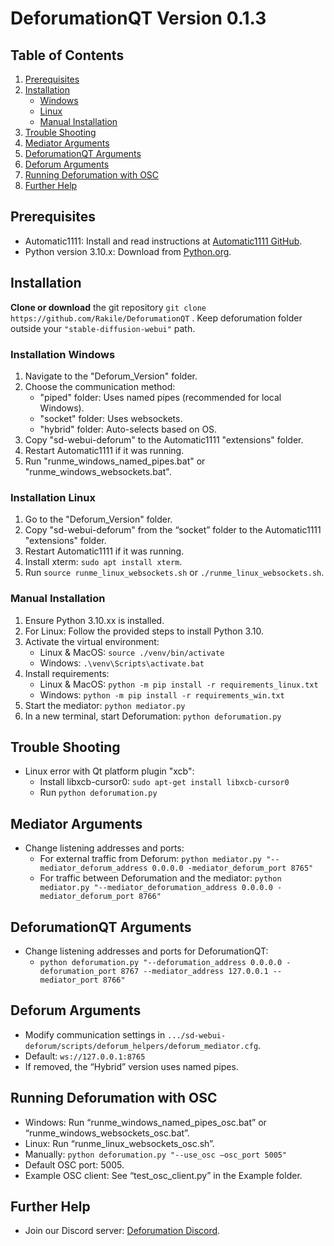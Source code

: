 # DeforumationQT Version 0.1.3

## Table of Contents
1. [Prerequisites](#prerequisites)
2. [Installation](#installation)
   - [Windows](#installation-windows)
   - [Linux](#installation-linux)
   - [Manual Installation](#manual-installation)
3. [Trouble Shooting](#trouble-shooting)
4. [Mediator Arguments](#mediator-arguments)
5. [DeforumationQT Arguments](#deforumationqt-arguments)
6. [Deforum Arguments](#deforum-arguments)
7. [Running Deforumation with OSC](#running-deforumation-with-osc)
8. [Further Help](#further-help)

## Prerequisites
- Automatic1111: Install and read instructions at [Automatic1111 GitHub](https://github.com/AUTOMATIC1111/stable-diffusion-webui).
- Python version 3.10.x: Download from [Python.org](https://www.python.org/downloads/).

## Installation
**Clone or download** the git repository  `git clone https://github.com/Rakile/DeforumationQT`  . Keep deforumation folder outside your `"stable-diffusion-webui"` path.
### Installation Windows
1. Navigate to the "Deforum_Version" folder.
2. Choose the communication method:
   - "piped" folder: Uses named pipes (recommended for local Windows).
   - "socket" folder: Uses websockets.
   - "hybrid" folder: Auto-selects based on OS.
3. Copy "sd-webui-deforum" to the Automatic1111 "extensions" folder.
4. Restart Automatic1111 if it was running.
5. Run "runme_windows_named_pipes.bat" or "runme_windows_websockets.bat".

### Installation Linux
1. Go to the "Deforum_Version" folder.
2. Copy "sd-webui-deforum" from the “socket” folder to the Automatic1111 "extensions" folder.
3. Restart Automatic1111 if it was running.
4. Install xterm: `sudo apt install xterm`.
5. Run `source runme_linux_websockets.sh` or `./runme_linux_websockets.sh`.

### Manual Installation
1. Ensure Python 3.10.xx is installed.
2. For Linux: Follow the provided steps to install Python 3.10.
3. Activate the virtual environment:
   - Linux & MacOS: `source ./venv/bin/activate`
   - Windows: `.\venv\Scripts\activate.bat`
4. Install requirements:
   - Linux & MacOS: `python -m pip install -r requirements_linux.txt`
   - Windows: `python -m pip install -r requirements_win.txt`
5. Start the mediator: `python mediator.py`
6. In a new terminal, start Deforumation: `python deforumation.py`

## Trouble Shooting
- Linux error with Qt platform plugin "xcb":
  - Install libxcb-cursor0: `sudo apt-get install libxcb-cursor0`
  - Run `python deforumation.py`

## Mediator Arguments
- Change listening addresses and ports:
  - For external traffic from Deforum: `python mediator.py "--mediator_deforum_address 0.0.0.0 -mediator_deforum_port 8765"`
  - For traffic between Deforumation and the mediator: `python mediator.py "--mediator_deforumation_address 0.0.0.0 -mediator_deforum_port 8766"`

## DeforumationQT Arguments
- Change listening addresses and ports for DeforumationQT:
  - `python deforumation.py "--deforumation_address 0.0.0.0 -deforumation_port 8767 --mediator_address 127.0.0.1 --mediator_port 8766"`

## Deforum Arguments
- Modify communication settings in `.../sd-webui-deforum/scripts/deforum_helpers/deforum_mediator.cfg`.
- Default: `ws://127.0.0.1:8765`
- If removed, the “Hybrid” version uses named pipes.

## Running Deforumation with OSC
- Windows: Run “runme_windows_named_pipes_osc.bat” or “runme_windows_websockets_osc.bat”.
- Linux: Run “runme_linux_websockets_osc.sh”.
- Manually: `python deforumation.py "--use_osc –osc_port 5005"`
- Default OSC port: 5005.
- Example OSC client: See “test_osc_client.py” in the Example folder.

## Further Help
- Join our Discord server: [Deforumation Discord](https://discord.gg/rbKFVh9v87).
